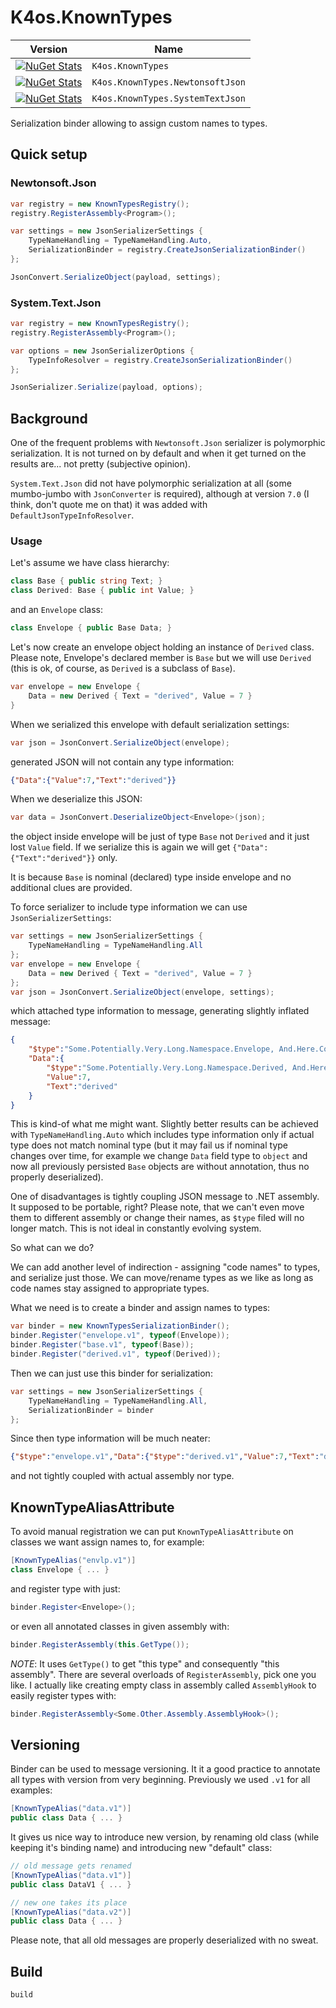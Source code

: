 # K4os.KnownTypes

| Version                                                                                                                                            | Name                             |
|----------------------------------------------------------------------------------------------------------------------------------------------------|----------------------------------|
| [![NuGet Stats](https://img.shields.io/nuget/v/K4os.KnownTypes.svg)](https://www.nuget.org/packages/K4os.KnownTypes)                               | `K4os.KnownTypes`                |
| [![NuGet Stats](https://img.shields.io/nuget/v/K4os.KnownTypes.NewtomsoftJson.svg)](https://www.nuget.org/packages/K4os.KnownTypes.NewtonsoftJson) | `K4os.KnownTypes.NewtonsoftJson` |
| [![NuGet Stats](https://img.shields.io/nuget/v/K4os.KnownTypes.SystemJson.svg)](https://www.nuget.org/packages/K4os.KnownTypes.SystemTextJson)     | `K4os.KnownTypes.SystemTextJson` |

Serialization binder allowing to assign custom names to types.

## Quick setup

### Newtonsoft.Json

```csharp
var registry = new KnownTypesRegistry();
registry.RegisterAssembly<Program>();

var settings = new JsonSerializerSettings {
    TypeNameHandling = TypeNameHandling.Auto,
    SerializationBinder = registry.CreateJsonSerializationBinder()
};

JsonConvert.SerializeObject(payload, settings);
```

### System.Text.Json

```csharp
var registry = new KnownTypesRegistry();
registry.RegisterAssembly<Program>();

var options = new JsonSerializerOptions {
    TypeInfoResolver = registry.CreateJsonSerializationBinder()
};

JsonSerializer.Serialize(payload, options);
```

## Background

One of the frequent problems with `Newtonsoft.Json` serializer is polymorphic serialization. 
It is not turned on by default and when it get turned on the results are... not pretty (subjective opinion).

`System.Text.Json` did not have polymorphic serialization at all (some mumbo-jumbo with `JsonConverter` is required), 
although at version `7.0` (I think, don't quote me on that) it was added with `DefaultJsonTypeInfoResolver`.

### Usage

Let's assume we have class hierarchy:

```csharp
class Base { public string Text; }
class Derived: Base { public int Value; }
```

and an `Envelope` class:

```csharp
class Envelope { public Base Data; }
```

Let's now create an envelope object holding an instance of `Derived` class. Please note, Envelope's declared member is `Base` but we will use `Derived` (this is ok, of course, as `Derived` is a subclass of `Base`).

```csharp
var envelope = new Envelope {
    Data = new Derived { Text = "derived", Value = 7 }
}
```

When we serialized this envelope with default serialization settings:

```csharp
var json = JsonConvert.SerializeObject(envelope);
```

generated JSON will not contain any type information:

```json
{"Data":{"Value":7,"Text":"derived"}}
```

When we deserialize this JSON:

```csharp
var data = JsonConvert.DeserializeObject<Envelope>(json);
```

the object inside envelope will be just of type `Base` not `Derived` and it just lost `Value` field. If we serialize this is again we will get `{"Data":{"Text":"derived"}}` only.

It is because `Base` is nominal (declared) type inside envelope and no additional clues are provided.

To force serializer to include type information we can use `JsonSerializerSettings`:

```csharp
var settings = new JsonSerializerSettings {
    TypeNameHandling = TypeNameHandling.All
};
var envelope = new Envelope {
    Data = new Derived { Text = "derived", Value = 7 }
};
var json = JsonConvert.SerializeObject(envelope, settings);
```

which attached type information to message, generating slightly inflated message:

```json
{
    "$type":"Some.Potentially.Very.Long.Namespace.Envelope, And.Here.Comes.Assembly.Name",
    "Data":{
        "$type":"Some.Potentially.Very.Long.Namespace.Derived, And.Here.Comes.Assembly.Name",
        "Value":7,
        "Text":"derived"
    }
}
```

This is kind-of what me might want. Slightly better results can be achieved with `TypeNameHandling.Auto` which includes type information only if actual type does not match nominal type (but it may fail us if nominal type changes over time, for example we change `Data` field type to `object` and now all previously persisted `Base` objects are without annotation, thus no properly deserialized).

One of disadvantages is tightly coupling JSON message to .NET assembly. It supposed to be portable, right? Please note, that we can't even move them to different assembly or change their names, as `$type` filed will no longer match. This is not ideal in constantly evolving system.

So what can we do?

We can add another level of indirection - assigning "code names" to types, and serialize just those. We can move/rename types as we like as long as code names stay assigned to appropriate types.

What we need is to create a binder and assign names to types:

```csharp
var binder = new KnownTypesSerializationBinder();
binder.Register("envelope.v1", typeof(Envelope));
binder.Register("base.v1", typeof(Base));
binder.Register("derived.v1", typeof(Derived));
```

Then we can just use this binder for serialization:

```csharp
var settings = new JsonSerializerSettings {
    TypeNameHandling = TypeNameHandling.All,
    SerializationBinder = binder
};
```

Since then type information will be much neater:

```json
{"$type":"envelope.v1","Data":{"$type":"derived.v1","Value":7,"Text":"derived"}}
```

and not tightly coupled with actual assembly nor type.


## KnownTypeAliasAttribute

To avoid manual registration we can put `KnownTypeAliasAttribute` on classes we want assign names to, for example:

```csharp
[KnownTypeAlias("envlp.v1")]
class Envelope { ... }
```

and register type with just:

```csharp
binder.Register<Envelope>();
```

or even all annotated classes in given assembly with:

```csharp
binder.RegisterAssembly(this.GetType());
```

*NOTE*: It uses `GetType()` to get "this type" and consequently "this assembly". There are several overloads of `RegisterAssembly`, pick one you like. I actually like creating empty class in assembly called `AssemblyHook` to easily register types with:

```csharp
binder.RegisterAssembly<Some.Other.Assembly.AssemblyHook>();
```

## Versioning

Binder can be used to message versioning. It it a good practice to annotate all types with version from very beginning. Previously we used `.v1` for all examples:

```csharp
[KnownTypeAlias("data.v1")]
public class Data { ... }
```

It gives us nice way to introduce new version, by renaming old class (while keeping it's binding name) and introducing new "default" class:

```csharp
// old message gets renamed
[KnownTypeAlias("data.v1")]
public class DataV1 { ... }

// new one takes its place
[KnownTypeAlias("data.v2")]
public class Data { ... }
```

Please note, that all old messages are properly deserialized with no sweat.

## Build

```shell
build
```
